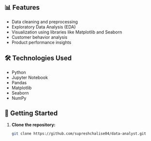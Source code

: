 
## 📊 Features

- Data cleaning and preprocessing
- Exploratory Data Analysis (EDA)
- Visualization using libraries like Matplotlib and Seaborn
- Customer behavior analysis
- Product performance insights

## 🛠️ Technologies Used

- Python
- Jupyter Notebook
- Pandas
- Matplotlib
- Seaborn
- NumPy

## 🚀 Getting Started

1. **Clone the repository:**
   ```bash
   git clone https://github.com/supreshchalise04/data-analyst.git
